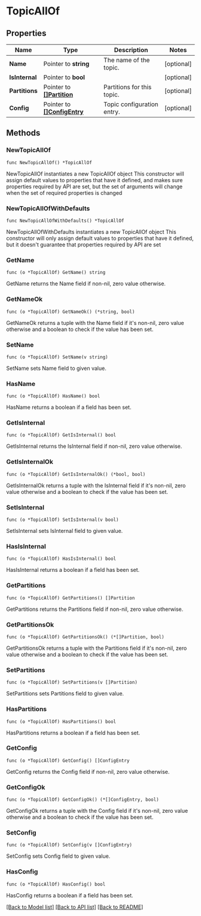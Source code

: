 # TopicAllOf

## Properties

Name | Type | Description | Notes
------------ | ------------- | ------------- | -------------
**Name** | Pointer to **string** | The name of the topic. | [optional] 
**IsInternal** | Pointer to **bool** |  | [optional] 
**Partitions** | Pointer to [**[]Partition**](Partition.md) | Partitions for this topic. | [optional] 
**Config** | Pointer to [**[]ConfigEntry**](ConfigEntry.md) | Topic configuration entry. | [optional] 

## Methods

### NewTopicAllOf

`func NewTopicAllOf() *TopicAllOf`

NewTopicAllOf instantiates a new TopicAllOf object
This constructor will assign default values to properties that have it defined,
and makes sure properties required by API are set, but the set of arguments
will change when the set of required properties is changed

### NewTopicAllOfWithDefaults

`func NewTopicAllOfWithDefaults() *TopicAllOf`

NewTopicAllOfWithDefaults instantiates a new TopicAllOf object
This constructor will only assign default values to properties that have it defined,
but it doesn't guarantee that properties required by API are set

### GetName

`func (o *TopicAllOf) GetName() string`

GetName returns the Name field if non-nil, zero value otherwise.

### GetNameOk

`func (o *TopicAllOf) GetNameOk() (*string, bool)`

GetNameOk returns a tuple with the Name field if it's non-nil, zero value otherwise
and a boolean to check if the value has been set.

### SetName

`func (o *TopicAllOf) SetName(v string)`

SetName sets Name field to given value.

### HasName

`func (o *TopicAllOf) HasName() bool`

HasName returns a boolean if a field has been set.

### GetIsInternal

`func (o *TopicAllOf) GetIsInternal() bool`

GetIsInternal returns the IsInternal field if non-nil, zero value otherwise.

### GetIsInternalOk

`func (o *TopicAllOf) GetIsInternalOk() (*bool, bool)`

GetIsInternalOk returns a tuple with the IsInternal field if it's non-nil, zero value otherwise
and a boolean to check if the value has been set.

### SetIsInternal

`func (o *TopicAllOf) SetIsInternal(v bool)`

SetIsInternal sets IsInternal field to given value.

### HasIsInternal

`func (o *TopicAllOf) HasIsInternal() bool`

HasIsInternal returns a boolean if a field has been set.

### GetPartitions

`func (o *TopicAllOf) GetPartitions() []Partition`

GetPartitions returns the Partitions field if non-nil, zero value otherwise.

### GetPartitionsOk

`func (o *TopicAllOf) GetPartitionsOk() (*[]Partition, bool)`

GetPartitionsOk returns a tuple with the Partitions field if it's non-nil, zero value otherwise
and a boolean to check if the value has been set.

### SetPartitions

`func (o *TopicAllOf) SetPartitions(v []Partition)`

SetPartitions sets Partitions field to given value.

### HasPartitions

`func (o *TopicAllOf) HasPartitions() bool`

HasPartitions returns a boolean if a field has been set.

### GetConfig

`func (o *TopicAllOf) GetConfig() []ConfigEntry`

GetConfig returns the Config field if non-nil, zero value otherwise.

### GetConfigOk

`func (o *TopicAllOf) GetConfigOk() (*[]ConfigEntry, bool)`

GetConfigOk returns a tuple with the Config field if it's non-nil, zero value otherwise
and a boolean to check if the value has been set.

### SetConfig

`func (o *TopicAllOf) SetConfig(v []ConfigEntry)`

SetConfig sets Config field to given value.

### HasConfig

`func (o *TopicAllOf) HasConfig() bool`

HasConfig returns a boolean if a field has been set.


[[Back to Model list]](../README.md#documentation-for-models) [[Back to API list]](../README.md#documentation-for-api-endpoints) [[Back to README]](../README.md)


